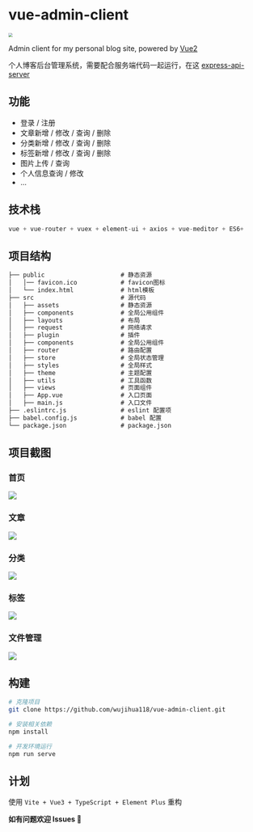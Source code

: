 # vue-admin-client

<img align="center" src="https://raw.githubusercontent.com/wujihua118/vue-admin-client/master/src/screenshots/logo.png" style="zoom:50%;" />

Admin client for my personal blog site, powered by [Vue2](https://cn.vuejs.org/)

个人博客后台管理系统，需要配合服务端代码一起运行，在这 [express-api-server](https://github.com/wujihua118/express-api-server)

## 功能

- 登录 / 注册
- 文章新增 / 修改 / 查询 / 删除
- 分类新增 / 修改 / 查询 / 删除
- 标签新增 / 修改 / 查询 / 删除
- 图片上传 / 查询
- 个人信息查询 / 修改
- ...

## 技术栈

```js
vue + vue-router + vuex + element-ui + axios + vue-meditor + ES6+
```

## 项目结构

```html
├── public                     # 静态资源
│   │── favicon.ico            # favicon图标
│   └── index.html             # html模板
├── src                        # 源代码
│   ├── assets                 # 静态资源
│   ├── components             # 全局公用组件
│   ├── layouts                # 布局
│   ├── request                # 网络请求
│   ├── plugin                 # 插件
│   ├── components             # 全局公用组件
│   ├── router                 # 路由配置
│   ├── store                  # 全局状态管理
│   ├── styles                 # 全局样式
│   ├── theme                  # 主题配置
│   ├── utils                  # 工具函数
│   ├── views                  # 页面组件
│   ├── App.vue                # 入口页面
│   ├── main.js                # 入口文件
├── .eslintrc.js               # eslint 配置项
├── babel.config.js            # babel 配置
└── package.json               # package.json
```

## 项目截图

### 首页

<img src="https://raw.githubusercontent.com/wujihua118/vue-admin-client/master/src/screenshots/index.png" />

### 文章

<img src="https://raw.githubusercontent.com/wujihua118/vue-admin-client/master/src/screenshots/article_list.png"  />

### 分类

<img src="https://raw.githubusercontent.com/wujihua118/vue-admin-client/master/src/screenshots/category.png" />

### 标签

![](https://raw.githubusercontent.com/wujihua118/vue-admin-client/master/src/screenshots/tag.png)

### 文件管理

![](https://raw.githubusercontent.com/wujihua118/vue-admin-client/master/src/screenshots/file.png)

## 构建

```bash
# 克隆项目
git clone https://github.com/wujihua118/vue-admin-client.git

# 安装相关依赖
npm install

# 开发环境运行
npm run serve
```

## 计划

使用 `Vite + Vue3 + TypeScript + Element Plus` 重构

**如有问题欢迎 Issues 👏**
